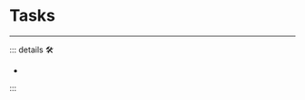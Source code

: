 # <labor>Tasks</labor>

---

<!-- =================================================== -->
<!-- =================================================== -->
<!-- =================================================== -->
<!-- =================================================== -->
<!-- =================================================== -->
::: details 🛠

-

:::

